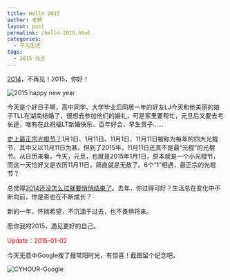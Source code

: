 ```yaml
---
title: Hello 2015
author: 老杨
layout: post
permalink: /hello-2015.html
categories:
  - 平凡生活
tags:
  - 2015 元旦
---
```

<a href="http://cyhour.com/hurriedly-2014.html" target="_blank">2014</a>，不再见！2015，你好！  


  
![ 2015 happy new year][1]

今天是个好日子啊，高中同学、大学毕业后同居一年的好友LJ今天和他美丽的娘子TLL在湖南结婚了，很想去参加他们的婚礼，可是家里要帮忙，元旦后又要去考长途，唯有在此祝福LT新婚快乐、百年好合、早生贵子……

<a href="http://www.amobbs.com/thread-5610072-1-1.html" target="_blank" rel="nofollow">史上最正宗光棍节？</a>1月1日、1月11日、11月1日、11月11日被称为每年的四大光棍节，其中又以11月11日为甚。但到了2015年，11月11日还真不是最“光棍”的光棍节。从日历来看，今天，元旦，也就是2015年1月1日，原本就是一个小光棍节，而这一天恰好又是农历11月11日，简直就是无敌了。6个“1”相遇，最正宗的光棍节？

总觉得<a href="http://cyhour.com/hurriedly-2014.html" target="_blank">2014还没怎么过就要悄悄结束了</a>。去年，你过得可好？生活总在变化中不断向前，你是否也在不断成长？

新的一年，怀揣希望，不沉湎于过去，也不畏惧将来。

愿你我的2015，遇见更好的自己。

<span style = "color:red;">Update：2015-01-02</span>

今天无意中Google搜了搜常阳时光，有惊喜！截图留个纪念吧。

![ CYHOUR-Google ][2]

 [1]: http://cyhour.com/wp-content/uploads/2015/01/2015.jpg
 [2]: http://cyhour.com/wp-content/uploads/2015/01/CYHOUR-Google-20150102.png